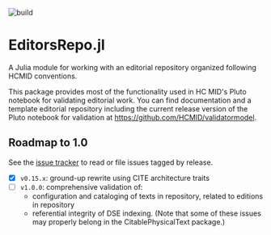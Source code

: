 
![build](https://github.com/HCMID/EditorsRepo.jl/actions/workflows/Documentation.yml/badge.svg)


# EditorsRepo.jl

A Julia module for working with an editorial repository organized following HCMID conventions.

This package provides most of the functionality used in HC MID's Pluto notebook for validating editorial work.  You can find documentation and a template editorial repository including the current release version of the Pluto notebook for validation at <https://github.com/HCMID/validatormodel>.


## Roadmap to 1.0

See the [issue tracker](https://github.com/HCMID/EditorsRepo.jl/issues) to read or file issues tagged by release.


- [x] `v0.15.x`:  ground-up rewrite using CITE architecture traits
- [ ] `v1.0.0`:  comprehensive validation of:
    - configuration and cataloging of texts in repository, related to editions in repository
    - referential integrity of DSE indexing. (Note that some of these issues may properly belong in the CitablePhysicalText package.)


